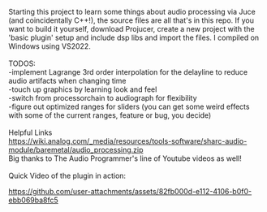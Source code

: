 Starting this project to learn some things about audio processing via Juce (and coincidentally C++!), the source files are all that's in this repo. If you want to build it yourself, download Projucer, create a new project with the 'basic plugin' setup and include dsp libs and import the files. I compiled on Windows using VS2022.
<br /><br />
TODOS:<br />
-implement Lagrange 3rd order interpolation for the delayline to reduce audio artifacts when changing time<br />
-touch up graphics by learning look and feel<br />
-switch from processorchain to audiograph for flexibility<br />
-figure out optimized ranges for sliders (you can get some weird effects with some of the current ranges, feature or bug, you decide)<br />
<br />
Helpful Links
<br />
https://wiki.analog.com/_media/resources/tools-software/sharc-audio-module/baremetal/audio_processing.zip
<br />
Big thanks to The Audio Programmer's line of Youtube videos as well!
<br /><br />
Quick Video of the plugin in action:

https://github.com/user-attachments/assets/82fb000d-e112-4106-b0f0-ebb069ba8fc5

